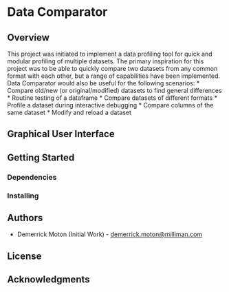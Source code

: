 # Data Comparator

## Overview
This project was initiated to implement a data profiling tool for quick and modular profiling of multiple datasets. The primary inspiration for this project was to be able to quickly compare two datasets from any common format with each other, but a range of capabilities have been implemented. Data Comparator would also be useful for the following scenarios:
    * Compare old/new (or original/modified) datasets to find general differences
    * Routine testing of a dataframe
    * Compare datasets of different formats
    * Profile a dataset during interactive debugging
    * Compare columns of the same dataset
    * Modify and reload a dataset

## Graphical User Interface

## Getting Started

### Dependencies

### Installing

## Authors
- Demerrick Moton (Initial Work) - demerrick.moton@milliman.com

## License

## Acknowledgments